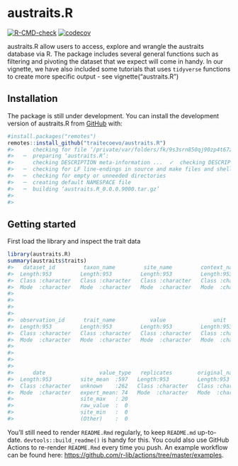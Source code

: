 
<!-- README.md is generated from README.Rmd. Please edit that file -->

# austraits.R

<!-- badges: start -->

[![R-CMD-check](https://github.com/traitecoevo/austraits.R/workflows/R-CMD-check/badge.svg)](https://github.com/traitecoevo/austraits.R/actions)
[![codecov](https://codecov.io/gh/traitecoevo/austraits.R/branch/develop/graph/badge.svg?token=JT1M0AMZ44)](https://codecov.io/gh/traitecoevo/austraits.R)
<!-- badges: end -->

austraits.R allow users to access, explore and wrangle the austraits
database via R. The package includes several general functions such as
filtering and pivoting the dataset that we expect will come in handy. In
our vignette, we have also included some tutorials that uses `tidyverse`
functions to create more specific output - see vignette(“austraits.R”)

## Installation

The package is still under development. You can install the development
version of austraits.R from [GitHub](https://github.com/) with:

``` r
#install.packages("remotes")
remotes::install_github("traitecoevo/austraits.R")
#>      checking for file ‘/private/var/folders/fk/9s3srn850qj90zp4t67zc0fm0000gq/T/RtmpXEHmjK/remotes5266aa991e9/traitecoevo-austraits.R-f17d774/DESCRIPTION’ ...  ✓  checking for file ‘/private/var/folders/fk/9s3srn850qj90zp4t67zc0fm0000gq/T/RtmpXEHmjK/remotes5266aa991e9/traitecoevo-austraits.R-f17d774/DESCRIPTION’
#>   ─  preparing ‘austraits.R’:
#>      checking DESCRIPTION meta-information ...  ✓  checking DESCRIPTION meta-information
#>   ─  checking for LF line-endings in source and make files and shell scripts
#>   ─  checking for empty or unneeded directories
#>   ─  creating default NAMESPACE file
#>   ─  building ‘austraits.R_0.0.0.9000.tar.gz’
#>      
#> 
```

## Getting started

First load the library and inspect the trait data

``` r
library(austraits.R)
summary(austraits$traits)
#>   dataset_id         taxon_name         site_name         context_name      
#>  Length:953         Length:953         Length:953         Length:953        
#>  Class :character   Class :character   Class :character   Class :character  
#>  Mode  :character   Mode  :character   Mode  :character   Mode  :character  
#>                                                                             
#>                                                                             
#>                                                                             
#>                                                                             
#>  observation_id      trait_name           value               unit          
#>  Length:953         Length:953         Length:953         Length:953        
#>  Class :character   Class :character   Class :character   Class :character  
#>  Mode  :character   Mode  :character   Mode  :character   Mode  :character  
#>                                                                             
#>                                                                             
#>                                                                             
#>                                                                             
#>      date                 value_type   replicates        original_name     
#>  Length:953         site_mean  :597   Length:953         Length:953        
#>  Class :character   unknown    :262   Class :character   Class :character  
#>  Mode  :character   expert_mean: 74   Mode  :character   Mode  :character  
#>                     site_max   : 20                                        
#>                     raw_value  :  0                                        
#>                     site_min   :  0                                        
#>                     (Other)    :  0
```

You’ll still need to render `README.Rmd` regularly, to keep `README.md`
up-to-date. `devtools::build_readme()` is handy for this. You could also
use GitHub Actions to re-render `README.Rmd` every time you push. An
example workflow can be found here:
<https://github.com/r-lib/actions/tree/master/examples>.
